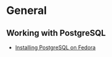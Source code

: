 # General 
## Working with PostgreSQL
- [Installing PostgreSQL on Fedora](https://developer.fedoraproject.org/tech/database/postgresql/about.html)
